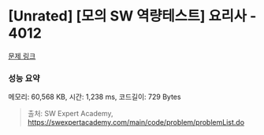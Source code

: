 # [Unrated] [모의 SW 역량테스트] 요리사 - 4012 

[문제 링크](https://swexpertacademy.com/main/code/problem/problemDetail.do?contestProbId=AWIeUtVakTMDFAVH) 

### 성능 요약

메모리: 60,568 KB, 시간: 1,238 ms, 코드길이: 729 Bytes



> 출처: SW Expert Academy, https://swexpertacademy.com/main/code/problem/problemList.do